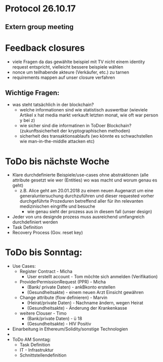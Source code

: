 # Protocol 26.10.17

## Extern group meeting 

# Feedback closures 
* viele Fragen da das gewählte beispiel mit TV nicht einem identity request entspricht, vielleicht bessere beispiele wählen 
* nonce um teilhabende akteure (Verkäufer, etc.) zu tarnen
* requirements mappen auf unser closure verfahren

## Wichtige Fragen:
* was steht tatsächlich in der blockchain?
   * welche informationen sind wie statistisch auswertbar (wieviele Artikel x hat media markt verkauft letzten monat, wie oft war person y bei z)
   * wie sicher sind die informatinen in ToDoer Blockchain? (zukunftssicherheit der kryptographischen methoden)
   * sicherheit des transaktionsablaufs (wo könnte es schwachstellen wie man-in-the-middle attacken etc)

# ToDo bis nächste Woche
* Klare durchdefinierte Beispiele/use-cases ohne abstraktionen (alle attribute gesetzt wie wer (Entities) wo was macht und worum genau es geht)
   * z.B. Alice geht am 20.01.2018 zu einem neuen Augenarzt um eine generaluntersuchung durchzuführen und dieser requested vorher durchgeführte Prozeduren betreffend aller für ihn relevanten medizinischen eingriffe und besuche
     * wie genau sieht der prozess aus in diesem fall (unser design)
* Jeder von uns designde prozess muss ausreichend umfangreich durchdefiniert werden
* Task Definition
* Recovery Process (Gov. reset key)

# ToDo bis Sonntag:
* Use Cases:
	* Register Contract - Micha
		* User erstellt account - Tom möchte sich anmelden (Verifikation)
	* ProviderPermissionRequest (PPR) - Micha
		* (Bank/ private Daten) - ankBkonto erstellen
		* (Gesundheitsakte) - einem neuen Arzt Einsicht gewähren
	* Change attribute (flow definieren) - Marvin
		* (Heirat/private Daten) - Nachname ändern, wegen Heirat
		* (Gesundheitsakte) - Änderung der Krankenkasse
	* weitere Clouser - Timo
		* (Bank/private Daten) - ü 18
		* (Gesundheitsakte) - HIV Positiv
* Einarbeitung in Ethereum/Solidity/sonstige Technologien
* 
* ToDo AM Sonntag:
	* Task Definition
	* IT - Infrastruktur
	* Schnittstellendefinition

